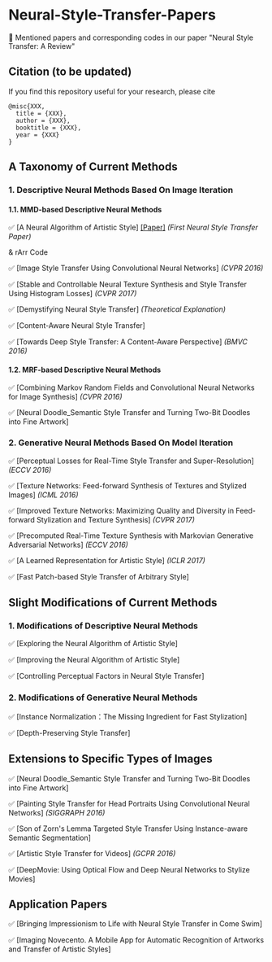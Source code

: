 # Neural-Style-Transfer-Papers
:green_book: Mentioned papers and corresponding codes in our paper "Neural Style Transfer: A Review"

## Citation (to be updated)
If you find this repository useful for your research, please cite

```
@misc{XXX,
  title = {XXX},
  author = {XXX},
  booktitle = {XXX},
  year = {XXX}
}
```

## A Taxonomy of Current Methods

### 1. Descriptive Neural Methods Based On Image Iteration

####  1.1. MMD-based Descriptive Neural Methods

:white_check_mark: [A Neural Algorithm of Artistic Style] [[Paper]](https://arxiv.org/abs/1406.2661) *(First Neural Style Transfer Paper)*

& rArr Code

:white_check_mark: [Image Style Transfer Using Convolutional Neural Networks] *(CVPR 2016)*

:white_check_mark: [Stable and Controllable Neural Texture Synthesis and Style Transfer Using Histogram Losses] *(CVPR 2017)*

:white_check_mark: [Demystifying Neural Style Transfer] *(Theoretical Explanation)*

:white_check_mark: [Content-Aware Neural Style Transfer]

:white_check_mark: [Towards Deep Style Transfer: A Content-Aware Perspective] *(BMVC 2016)*

####  1.2. MRF-based Descriptive Neural Methods

:white_check_mark: [Combining Markov Random Fields and Convolutional Neural Networks for Image Synthesis] *(CVPR 2016)*

:white_check_mark: [Neural Doodle_Semantic Style Transfer and Turning Two-Bit Doodles into Fine Artwork]

###  2. Generative Neural Methods Based On Model Iteration

:white_check_mark: [Perceptual Losses for Real-Time Style Transfer and Super-Resolution] *(ECCV 2016)*

:white_check_mark: [Texture Networks: Feed-forward Synthesis of Textures and Stylized Images] *(ICML 2016)*

:white_check_mark: [Improved Texture Networks: Maximizing Quality and Diversity in Feed-forward Stylization and Texture Synthesis] *(CVPR 2017)*

:white_check_mark: [Precomputed Real-Time Texture Synthesis with Markovian Generative Adversarial Networks] *(ECCV 2016)*

:white_check_mark: [A Learned Representation for Artistic Style] *(ICLR 2017)*

:white_check_mark: [Fast Patch-based Style Transfer of Arbitrary Style]

## Slight Modifications of Current Methods

###  1. Modifications of Descriptive Neural Methods

:white_check_mark: [Exploring the Neural Algorithm of Artistic Style]

:white_check_mark: [Improving the Neural Algorithm of Artistic Style]

:white_check_mark: [Controlling Perceptual Factors in Neural Style Transfer]

###  2. Modifications of Generative Neural Methods

:white_check_mark: [Instance Normalization：The Missing Ingredient for Fast Stylization]

:white_check_mark: [Depth-Preserving Style Transfer]

## Extensions to Specific Types of Images

:white_check_mark: [Neural Doodle_Semantic Style Transfer and Turning Two-Bit Doodles into Fine Artwork]

:white_check_mark: [Painting Style Transfer for Head Portraits Using Convolutional Neural Networks] *(SIGGRAPH 2016)*

:white_check_mark: [Son of Zorn's Lemma Targeted Style Transfer Using Instance-aware Semantic Segmentation]

:white_check_mark: [Artistic Style Transfer for Videos] *(GCPR 2016)*

:white_check_mark: [DeepMovie: Using Optical Flow and Deep Neural Networks to Stylize Movies]

## Application Papers

:white_check_mark: [Bringing Impressionism to Life with Neural Style Transfer in Come Swim]

:white_check_mark: [Imaging Novecento. A Mobile App for Automatic Recognition of Artworks and Transfer of Artistic Styles]



